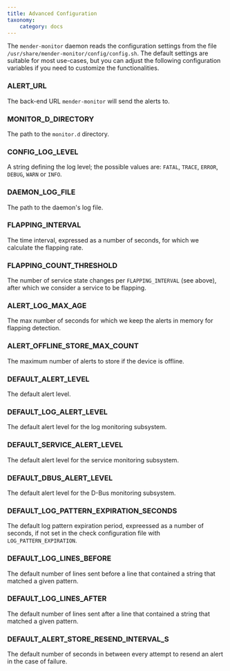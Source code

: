 ```yaml
---
title: Advanced Configuration
taxonomy:
    category: docs
---
```


The `mender-monitor` daemon reads the configuration settings from the file
`/usr/share/mender-monitor/config/config.sh`. The default settings are suitable
for most use-cases, but you can adjust the following configuration variables
if you need to customize the functionalities.

### ALERT_URL

The back-end URL `mender-monitor` will send the alerts to.

### MONITOR_D_DIRECTORY

The path to the `monitor.d` directory.

### CONFIG_LOG_LEVEL

A string defining the log level; the possible values are: `FATAL`, `TRACE`, `ERROR`, `DEBUG`, `WARN` or `INFO`.

### DAEMON_LOG_FILE

The path to the daemon's log file.

### FLAPPING_INTERVAL

The time interval, expressed as a number of seconds, for which we calculate the flapping rate.

### FLAPPING_COUNT_THRESHOLD

The number of service state changes per `FLAPPING_INTERVAL` (see above), after which we consider a service to be flapping.

### ALERT_LOG_MAX_AGE

The max number of seconds for which we keep the alerts in memory for flapping detection.

### ALERT_OFFLINE_STORE_MAX_COUNT

The maximum number of alerts to store if the device is offline.

### DEFAULT_ALERT_LEVEL

The default alert level.

### DEFAULT_LOG_ALERT_LEVEL

The default alert level for the log monitoring subsystem.

### DEFAULT_SERVICE_ALERT_LEVEL

The default alert level for the service monitoring subsystem.

### DEFAULT_DBUS_ALERT_LEVEL

The default alert level for the D-Bus monitoring subsystem.

### DEFAULT_LOG_PATTERN_EXPIRATION_SECONDS

The default log pattern expiration period, expreessed as a number of seconds, if not set in the check configuration file with `LOG_PATTERN_EXPIRATION`.

### DEFAULT_LOG_LINES_BEFORE

The default number of lines sent before a line that contained a string that matched a given pattern.

### DEFAULT_LOG_LINES_AFTER

The default number of lines sent after a line that contained a string that matched a given pattern.

### DEFAULT_ALERT_STORE_RESEND_INTERVAL_S

The default number of seconds in between every attempt to resend an alert in the case of failure.
